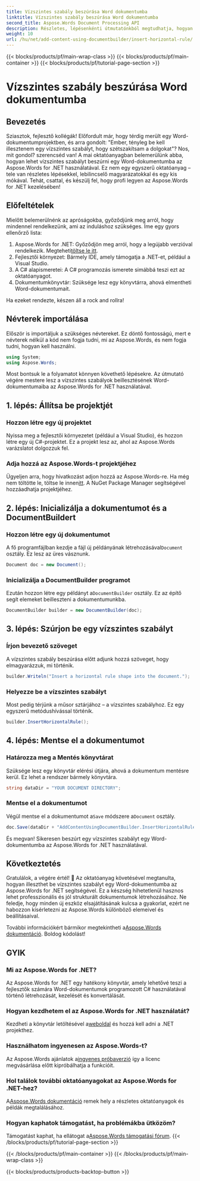 ```yaml
---
title: Vízszintes szabály beszúrása Word dokumentumba
linktitle: Vízszintes szabály beszúrása Word dokumentumba
second_title: Aspose.Words Document Processing API
description: Részletes, lépésenkénti útmutatónkból megtudhatja, hogyan illeszthet be vízszintes szabályt Word dokumentumokba az Aspose.Words for .NET használatával. C# fejlesztőknek tökéletes.
weight: 10
url: /hu/net/add-content-using-documentbuilder/insert-horizontal-rule/
---
```


{{< blocks/products/pf/main-wrap-class >}}
{{< blocks/products/pf/main-container >}}
{{< blocks/products/pf/tutorial-page-section >}}

# Vízszintes szabály beszúrása Word dokumentumba

## Bevezetés

Sziasztok, fejlesztő kollégák! Előfordult már, hogy térdig merült egy Word-dokumentumprojektben, és arra gondolt: "Ember, tényleg be kell illesztenem egy vízszintes szabályt, hogy szétszakítsam a dolgokat"? Nos, mit gondol? szerencséd van! A mai oktatóanyagban belemerülünk abba, hogyan lehet vízszintes szabályt beszúrni egy Word-dokumentumba az Aspose.Words for .NET használatával. Ez nem egy egyszerű oktatóanyag – tele van részletes lépésekkel, lebilincselő magyarázatokkal és egy kis mókával. Tehát, csattal, és készülj fel, hogy profi legyen az Aspose.Words for .NET kezelésében!

## Előfeltételek

Mielőtt belemerülnénk az apróságokba, győződjünk meg arról, hogy mindennel rendelkezünk, ami az induláshoz szükséges. Íme egy gyors ellenőrző lista:

1.  Aspose.Words for .NET: Győződjön meg arról, hogy a legújabb verzióval rendelkezik. Megteheti[töltse le itt](https://releases.aspose.com/words/net/).
2. Fejlesztői környezet: Bármely IDE, amely támogatja a .NET-et, például a Visual Studio.
3. A C# alapismeretei: A C# programozás ismerete simábbá teszi ezt az oktatóanyagot.
4. Dokumentumkönyvtár: Szüksége lesz egy könyvtárra, ahová elmentheti Word-dokumentumait.

Ha ezeket rendezte, készen áll a rock and rollra!

## Névterek importálása

Először is importáljuk a szükséges névtereket. Ez döntő fontosságú, mert e névterek nélkül a kód nem fogja tudni, mi az Aspose.Words, és nem fogja tudni, hogyan kell használni.

```csharp
using System;
using Aspose.Words;
```

Most bontsuk le a folyamatot könnyen követhető lépésekre. Az útmutató végére mestere lesz a vízszintes szabályok beillesztésének Word-dokumentumaiba az Aspose.Words for .NET használatával.

## 1. lépés: Állítsa be projektjét

### Hozzon létre egy új projektet

Nyissa meg a fejlesztői környezetet (például a Visual Studio), és hozzon létre egy új C#-projektet. Ez a projekt lesz az, ahol az Aspose.Words varázslatot dolgozzuk fel.

### Adja hozzá az Aspose.Words-t projektjéhez

 Ügyeljen arra, hogy hivatkozást adjon hozzá az Aspose.Words-re. Ha még nem töltötte le, töltse le innen[itt](https://releases.aspose.com/words/net/). A NuGet Package Manager segítségével hozzáadhatja projektjéhez.

## 2. lépés: Inicializálja a dokumentumot és a DocumentBuildert

### Hozzon létre egy új dokumentumot

 A fő programfájlban kezdje a fájl új példányának létrehozásával`Document` osztály. Ez lesz az üres vásznunk.

```csharp
Document doc = new Document();
```

### Inicializálja a DocumentBuilder programot

 Ezután hozzon létre egy példányt a`DocumentBuilder` osztály. Ez az építő segít elemeket beilleszteni a dokumentumunkba.

```csharp
DocumentBuilder builder = new DocumentBuilder(doc);
```

## 3. lépés: Szúrjon be egy vízszintes szabályt

### Írjon bevezető szöveget

A vízszintes szabály beszúrása előtt adjunk hozzá szöveget, hogy elmagyarázzuk, mi történik.

```csharp
builder.Writeln("Insert a horizontal rule shape into the document.");
```

### Helyezze be a vízszintes szabályt

Most pedig térjünk a műsor sztárjához – a vízszintes szabályhoz. Ez egy egyszerű metódushívással történik.

```csharp
builder.InsertHorizontalRule();
```

## 4. lépés: Mentse el a dokumentumot

### Határozza meg a Mentés könyvtárat

Szüksége lesz egy könyvtár elérési útjára, ahová a dokumentum mentésre kerül. Ez lehet a rendszer bármely könyvtára.

```csharp
string dataDir = "YOUR DOCUMENT DIRECTORY";
```

### Mentse el a dokumentumot

 Végül mentse el a dokumentumot a`Save` módszere a`Document` osztály.

```csharp
doc.Save(dataDir + "AddContentUsingDocumentBuilder.InsertHorizontalRule.docx");
```

És megvan! Sikeresen beszúrt egy vízszintes szabályt egy Word-dokumentumba az Aspose.Words for .NET használatával.

## Következtetés

Gratulálok, a végére értél! 🎉 Az oktatóanyag követésével megtanulta, hogyan illeszthet be vízszintes szabályt egy Word-dokumentumba az Aspose.Words for .NET segítségével. Ez a készség hihetetlenül hasznos lehet professzionális és jól strukturált dokumentumok létrehozásához. Ne feledje, hogy minden új eszköz elsajátításának kulcsa a gyakorlat, ezért ne habozzon kísérletezni az Aspose.Words különböző elemeivel és beállításaival.

 További információkért bármikor megtekintheti a[Aspose.Words dokumentáció](https://reference.aspose.com/words/net/). Boldog kódolást!

## GYIK

### Mi az Aspose.Words for .NET?

Az Aspose.Words for .NET egy hatékony könyvtár, amely lehetővé teszi a fejlesztők számára Word-dokumentumok programozott C# használatával történő létrehozását, kezelését és konvertálását.

### Hogyan kezdhetem el az Aspose.Words for .NET használatát?

Kezdheti a könyvtár letöltésével a[weboldal](https://releases.aspose.com/words/net/) és hozzá kell adni a .NET projekthez.

### Használhatom ingyenesen az Aspose.Words-t?

 Az Aspose.Words ajánlatok a[ingyenes próbaverzió](https://releases.aspose.com/) így a licenc megvásárlása előtt kipróbálhatja a funkcióit.

### Hol találok további oktatóanyagokat az Aspose.Words for .NET-hez?

 A[Aspose.Words dokumentáció](https://reference.aspose.com/words/net/) remek hely a részletes oktatóanyagok és példák megtalálásához.

### Hogyan kaphatok támogatást, ha problémákba ütközöm?

 Támogatást kaphat, ha ellátogat a[Aspose.Words támogatási fórum](https://forum.aspose.com/c/words/8).
{{< /blocks/products/pf/tutorial-page-section >}}

{{< /blocks/products/pf/main-container >}}
{{< /blocks/products/pf/main-wrap-class >}}

{{< blocks/products/products-backtop-button >}}
